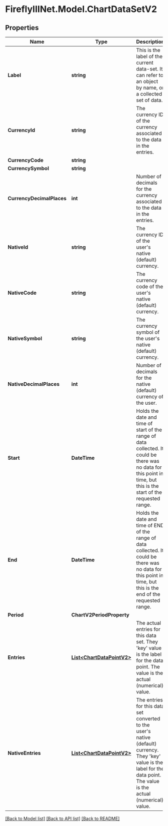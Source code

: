 # FireflyIIINet.Model.ChartDataSetV2

## Properties

Name | Type | Description | Notes
------------ | ------------- | ------------- | -------------
**Label** | **string** | This is the label of the current data-set. It can refer to an object by name, or a collected set of data. | [optional] 
**CurrencyId** | **string** | The currency ID of the currency associated to the data in the entries. | [optional] 
**CurrencyCode** | **string** |  | [optional] 
**CurrencySymbol** | **string** |  | [optional] 
**CurrencyDecimalPlaces** | **int** | Number of decimals for the currency associated to the data in the entries. | [optional] 
**NativeId** | **string** | The currency ID of the user&#39;s native (default) currency. | [optional] 
**NativeCode** | **string** | The currency code of the user&#39;s native (default) currency. | [optional] 
**NativeSymbol** | **string** | The currency symbol of the user&#39;s native (default) currency. | [optional] 
**NativeDecimalPlaces** | **int** | Number of decimals for the native (default) currency of the user. | [optional] 
**Start** | **DateTime** | Holds the date and time of start of the range of data collected. It could be there was no data for this point in time, but this is the start of the requested range. | [optional] 
**End** | **DateTime** | Holds the date and time of END of the range of data collected. It could be there was no data for this point in time, but this is the end of the requested range. | [optional] 
**Period** | **ChartV2PeriodProperty** |  | [optional] 
**Entries** | [**List&lt;ChartDataPointV2&gt;**](ChartDataPointV2.md) | The actual entries for this data set. They &#39;key&#39; value is the label for the data point. The value is the actual (numerical) value. | [optional] 
**NativeEntries** | [**List&lt;ChartDataPointV2&gt;**](ChartDataPointV2.md) | The entries for this data set converted to the user&#39;s native (default) currency. They &#39;key&#39; value is the label for the data point. The value is the actual (numerical) value. | [optional] 

[[Back to Model list]](../README.md#documentation-for-models) [[Back to API list]](../README.md#documentation-for-api-endpoints) [[Back to README]](../README.md)

